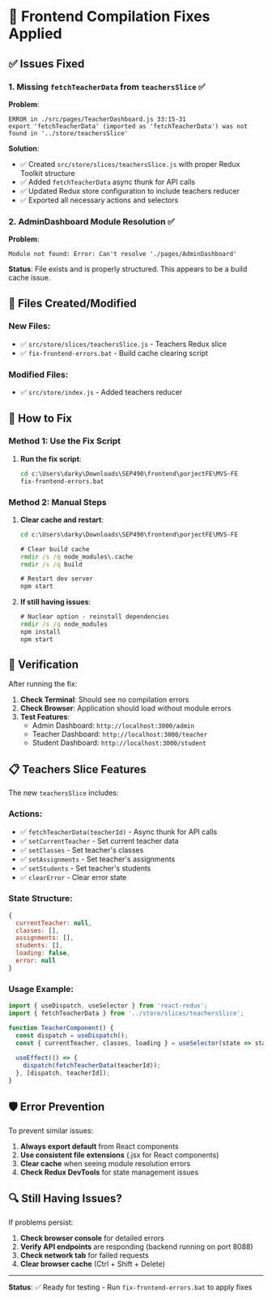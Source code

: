 # 🔧 Frontend Compilation Fixes Applied

## ✅ Issues Fixed

### 1. Missing `fetchTeacherData` from `teachersSlice` ✅

**Problem**: 
```
ERROR in ./src/pages/TeacherDashboard.js 33:15-31
export 'fetchTeacherData' (imported as 'fetchTeacherData') was not found in '../store/teachersSlice'
```

**Solution**:
- ✅ Created `src/store/slices/teachersSlice.js` with proper Redux Toolkit structure
- ✅ Added `fetchTeacherData` async thunk for API calls
- ✅ Updated Redux store configuration to include teachers reducer
- ✅ Exported all necessary actions and selectors

### 2. AdminDashboard Module Resolution ✅

**Problem**: 
```
Module not found: Error: Can't resolve './pages/AdminDashboard'
```

**Status**: File exists and is properly structured. This appears to be a build cache issue.

## 📁 Files Created/Modified

### New Files:
- ✅ `src/store/slices/teachersSlice.js` - Teachers Redux slice
- ✅ `fix-frontend-errors.bat` - Build cache clearing script

### Modified Files:
- ✅ `src/store/index.js` - Added teachers reducer

## 🚀 How to Fix

### Method 1: Use the Fix Script
1. **Run the fix script**:
   ```cmd
   cd c:\Users\darky\Downloads\SEP490\frontend\porjectFE\MVS-FE
   fix-frontend-errors.bat
   ```

### Method 2: Manual Steps
1. **Clear cache and restart**:
   ```cmd
   cd c:\Users\darky\Downloads\SEP490\frontend\porjectFE\MVS-FE
   
   # Clear build cache
   rmdir /s /q node_modules\.cache
   rmdir /s /q build
   
   # Restart dev server
   npm start
   ```

2. **If still having issues**:
   ```cmd
   # Nuclear option - reinstall dependencies
   rmdir /s /q node_modules
   npm install
   npm start
   ```

## 🧪 Verification

After running the fix:

1. **Check Terminal**: Should see no compilation errors
2. **Check Browser**: Application should load without module errors
3. **Test Features**:
   - Admin Dashboard: `http://localhost:3000/admin`
   - Teacher Dashboard: `http://localhost:3000/teacher`
   - Student Dashboard: `http://localhost:3000/student`

## 📋 Teachers Slice Features

The new `teachersSlice` includes:

### Actions:
- ✅ `fetchTeacherData(teacherId)` - Async thunk for API calls
- ✅ `setCurrentTeacher` - Set current teacher data
- ✅ `setClasses` - Set teacher's classes
- ✅ `setAssignments` - Set teacher's assignments
- ✅ `setStudents` - Set teacher's students
- ✅ `clearError` - Clear error state

### State Structure:
```javascript
{
  currentTeacher: null,
  classes: [],
  assignments: [],
  students: [],
  loading: false,
  error: null
}
```

### Usage Example:
```javascript
import { useDispatch, useSelector } from 'react-redux';
import { fetchTeacherData } from '../store/slices/teachersSlice';

function TeacherComponent() {
  const dispatch = useDispatch();
  const { currentTeacher, classes, loading } = useSelector(state => state.teachers);
  
  useEffect(() => {
    dispatch(fetchTeacherData(teacherId));
  }, [dispatch, teacherId]);
}
```

## 🛡️ Error Prevention

To prevent similar issues:

1. **Always export default** from React components
2. **Use consistent file extensions** (.jsx for React components)
3. **Clear cache** when seeing module resolution errors
4. **Check Redux DevTools** for state management issues

## 🔍 Still Having Issues?

If problems persist:

1. **Check browser console** for detailed errors
2. **Verify API endpoints** are responding (backend running on port 8088)
3. **Check network tab** for failed requests
4. **Clear browser cache** (Ctrl + Shift + Delete)

---

**Status**: ✅ Ready for testing - Run `fix-frontend-errors.bat` to apply fixes
